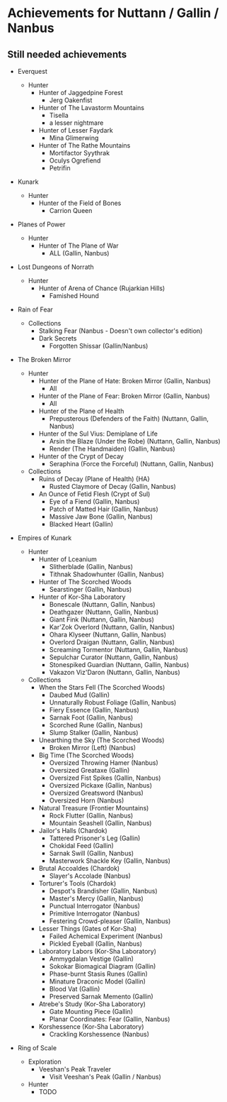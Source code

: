 # Achievements for Nuttann / Gallin / Nanbus

## Still needed achievements
- Everquest
  - Hunter
    - Hunter of Jaggedpine Forest
      - Jerg Oakenfist
    - Hunter of The Lavastorm Mountains
      - Tisella
      - a lesser nightmare
    - Hunter of Lesser Faydark
      - Mina Glimerwing
    - Hunter of The Rathe Mountains
      - Mortifactor Syythrak
      - Oculys Ogrefiend
      - Petrifin
- Kunark
  - Hunter
    - Hunter of the Field of Bones
      - Carrion Queen
- Planes of Power
  - Hunter
    - Hunter of The Plane of War
      - ALL (Gallin, Nanbus)
- Lost Dungeons of Norrath
  - Hunter
    - Hunter of Arena of Chance (Rujarkian Hills)
      - Famished Hound

- Rain of Fear
  - Collections
    - Stalking Fear (Nanbus - Doesn't own collector's edition)
    - Dark Secrets
      - Forgotten Shissar (Gallin/Nanbus)
- The Broken Mirror
  - Hunter
    - Hunter of the Plane of Hate: Broken Mirror (Gallin, Nanbus)
      - All
    - Hunter of the Plane of Fear: Broken Mirror (Gallin, Nanbus)
      - All
    - Hunter of the Plane of Health
      - Prepusterous (Defenders of the Faith) (Nuttann, Gallin, Nanbus)
    - Hunter of the Sul Vius: Demiplane of Life
      - Arsin the Blaze (Under the Robe) (Nuttann, Gallin, Nanbus)
      - Render (The Handmaiden) (Gallin, Nanbus)
    - Hunter of the Crypt of Decay
      - Seraphina (Force the Forceful) (Nuttann, Gallin, Nanbus)
  - Collections
    - Ruins of Decay (Plane of Health) {HA}
      - Rusted Claymore of Decay (Gallin, Nanbus)
    - An Ounce of Fetid Flesh (Crypt of Sul)
      - Eye of a Fiend (Gallin, Nanbus)
      - Patch of Matted Hair (Gallin, Nanbus)
      - Massive Jaw Bone (Gallin, Nanbus)
      - Blacked Heart (Gallin)
- Empires of Kunark
  - Hunter
    - Hunter of Lceanium
      - Slitherblade (Gallin, Nanbus)
      - Tithnak Shadowhunter (Gallin, Nanbus)
    - Hunter of The Scorched Woods
      - Searstinger (Gallin, Nanbus)
    - Hunter of Kor-Sha Laboratory
      - Bonescale (Nuttann, Gallin, Nanbus)
      - Deathgazer (Nuttann, Gallin, Nanbus)
      - Giant Fink (Nuttann, Gallin, Nanbus)
      - Kar'Zok Overlord (Nuttann, Gallin, Nanbus)
      - Ohara Klyseer (Nuttann, Gallin, Nanbus)
      - Overlord Draigan (Nuttann, Gallin, Nanbus)
      - Screaming Tormentor (Nuttann, Gallin, Nanbus)
      - Sepulchar Curator (Nuttann, Gallin, Nanbus)
      - Stonespiked Guardian (Nuttann, Gallin, Nanbus)
      - Vakazon Viz'Daron (Nuttann, Gallin, Nanbus)
  - Collections
    - When the Stars Fell (The Scorched Woods)
      - Daubed Mud (Gallin)
      - Unnaturally Robust Foliage (Gallin, Nanbus)
      - Fiery Essence (Gallin, Nanbus)
      - Sarnak Foot (Gallin, Nanbus)
      - Scorched Rune (Gallin, Nanbus)
      - Slump Stalker (Gallin, Nanbus)
    - Unearthing the Sky (The Scorched Woods)
      - Broken Mirror (Left) (Nanbus)
    - Big Time (The Scorched Woods)
      - Oversized Throwing Hamer (Nanbus)
      - Oversized Greataxe (Gallin)
      - Oversized Fist Spikes (Gallin, Nanbus)
      - Oversized Pickaxe (Gallin, Nanbus)
      - Oversized Greatsword (Nanbus)
      - Oversized Horn (Nanbus)
    - Natural Treasure (Frontier Mountains)
      - Rock Flutter (Gallin, Nanbus)
      - Mountain Seashell (Gallin, Nanbus)
    - Jailor's Halls (Chardok)
      - Tattered Prisoner's Leg (Gallin)
      - Chokidal Feed (Gallin)
      - Sarnak Swill (Gallin, Nanbus)
      - Masterwork Shackle Key (Gallin, Nanbus)
    - Brutal Accoaldes (Chardok)
      - Slayer's Accolade (Nanbus)
    - Torturer's Tools (Chardok)
      - Despot's Brandisher (Gallin, Nanbus)
      - Master's Mercy (Gallin, Nanbus)
      - Punctual Interrogator (Nanbus)
      - Primitive Interrogator (Nanbus)
      - Festering Crowd-pleaser (Gallin, Nanbus)
    - Lesser Things (Gates of Kor-Sha)
      - Failed Achemical Experiment (Nanbus)
      - Pickled Eyeball (Gallin, Nanbus)
    - Laboratory Labors (Kor-Sha Laboratory)
      - Ammygdalan Vestige (Gallin)
      - Sokokar Biomagical Diagram (Gallin)
      - Phase-burnt Stasis Runes (Gallin)
      - Minature Draconic Model (Gallin)
      - Blood Vat (Gallin)
      - Preserved Sarnak Memento (Gallin)
    - Atrebe's Study (Kor-Sha Laboratory)
      - Gate Mounting Piece (Gallin)
      - Planar Coordinates: Fear (Gallin, Nanbus)
    - Korshessence (Kor-Sha Laboratory)
      - Crackling Korshessence (Nanbus)
- Ring of Scale
  - Exploration
    - Veeshan's Peak Traveler
      - Visit Veeshan's Peak (Gallin / Nanbus)
  - Hunter
    - TODO
      
